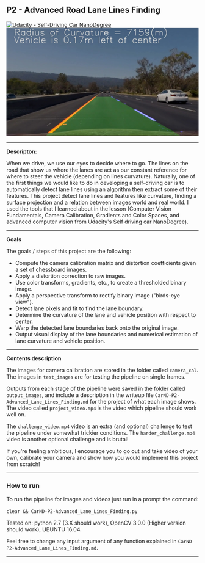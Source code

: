 ## P2 - Advanced Road Lane Lines Finding
[![Udacity - Self-Driving Car NanoDegree](https://s3.amazonaws.com/udacity-sdc/github/shield-carnd.svg)](http://www.udacity.com/drive)
![Lanes Image](./examples/example_output.jpg)

---
**Descripton:**

When we drive, we use our eyes to decide where to go. The lines on the road that show us where the lanes are act as our constant reference for where to steer the vehicle (depending on lines curvature). Naturally, one of the first things we would like to do in developing a self-driving car is to automatically detect lane lines using an algorithm then extract some of their features. This project detect lane lines and features like curvature, finding a surface projection and a relation between images world and real world. I used the tools that I learned about in the lesson (Computer Vision Fundamentals, Camera Calibration, Gradients and Color Spaces, and advanced computer vision from Udacity's Self driving car NanoDegree).

---
**Goals**

The goals / steps of this project are the following:

* Compute the camera calibration matrix and distortion coefficients given a set of chessboard images.
* Apply a distortion correction to raw images.
* Use color transforms, gradients, etc., to create a thresholded binary image.
* Apply a perspective transform to rectify binary image ("birds-eye view").
* Detect lane pixels and fit to find the lane boundary.
* Determine the curvature of the lane and vehicle position with respect to center.
* Warp the detected lane boundaries back onto the original image.
* Output visual display of the lane boundaries and numerical estimation of lane curvature and vehicle position.

---
**Contents description**

The images for camera calibration are stored in the folder called `camera_cal`. The images in `test_images` are for testing the pipeline on single frames.

Outputs from each stage of the pipeline were saved in the folder called `output_images`, and include a description in the writeup file `CarND-P2-Advanced_Lane_Lines_Finding.md` for the project of what each image shows. The video called `project_video.mp4` is the video which pipeline should work well on. 

The `challenge_video.mp4` video is an extra (and optional) challenge to test the pipeline under somewhat trickier conditions. The `harder_challenge.mp4` video is another optional challenge and is brutal!

If you're feeling ambitious, I encourage you to go out and take video of your own, calibrate your camera and show how you would implement this project from scratch!

---

### **How to run**

To run the pipeline for images and videos just run in a prompt the command:

```clear && CarND-P2-Advanced_Lane_Lines_Finding.py```

Tested on: python 2.7 (3.X should work), OpenCV 3.0.0 (Higher version should work), UBUNTU 16.04.

Feel free to change any input argument of any function explained in `CarND-P2-Advanced_Lane_Lines_Finding.md`.

---
